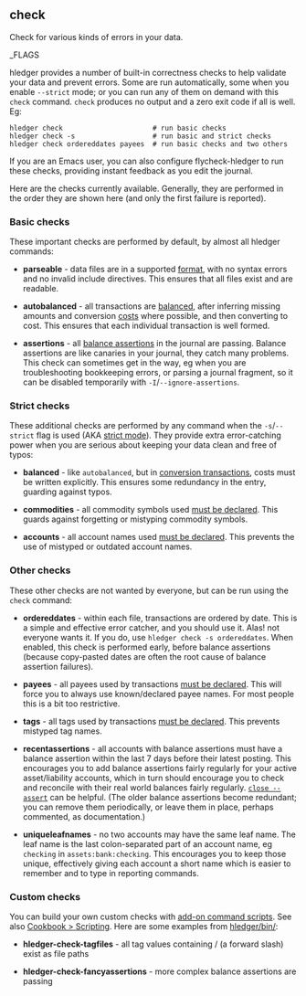 ## check

Check for various kinds of errors in your data. 

_FLAGS

hledger provides a number of built-in correctness checks to help validate your data and prevent errors.
Some are run automatically, some when you enable `--strict` mode;
or you can run any of them on demand with this `check` command.
`check` produces no output and a zero exit code if all is well.
Eg:

```cli
hledger check                      # run basic checks
hledger check -s                   # run basic and strict checks
hledger check ordereddates payees  # run basic checks and two others
```

If you are an Emacs user, you can also configure flycheck-hledger to run these checks,
providing instant feedback as you edit the journal.

Here are the checks currently available.
Generally, they are performed in the order they are shown here (and only the first failure is reported).

### Basic checks

These important checks are performed by default, by almost all hledger commands:

- **parseable** - data files are in a supported [format](#data-formats),
  with no syntax errors and no invalid include directives.
  This ensures that all files exist and are readable.

- **autobalanced** - all transactions are [balanced](#postings),
  after inferring missing amounts and conversion [costs] where possible,
  and then converting to cost.
  This ensures that each individual transaction is well formed.

- **assertions** - all [balance assertions] in the journal are passing.
  Balance assertions are like canaries in your journal, they catch many problems.
  This check can sometimes get in the way, eg when you are troubleshooting bookkeeping errors,
  or parsing a journal fragment, so it can be disabled temporarily with `-I`/`--ignore-assertions`.

### Strict checks

These additional checks are performed by any command when the `-s`/`--strict` flag is used (AKA [strict mode]). 
They provide extra error-catching power when you are serious about keeping your data clean and free of typos:

- **balanced** - like `autobalanced`, but in [conversion transactions](#recording-costs),
  costs must be written explicitly. This ensures some redundancy in the entry, guarding against typos.

- **commodities** - all commodity symbols used [must be declared](#commodity-error-checking).
  This guards against forgetting or mistyping commodity symbols.

- **accounts** - all account names used [must be declared](#account-error-checking).
  This prevents the use of mistyped or outdated account names.

### Other checks

These other checks are not wanted by everyone, but can be run using the `check` command:

- **ordereddates** - within each file, transactions are ordered by date.
  This is a simple and effective error catcher, and you should use it.
  Alas! not everyone wants it. If you do, use `hledger check -s ordereddates`.
  When enabled, this check is performed early, before balance assertions
  (because copy-pasted dates are often the root cause of balance assertion failures).

- **payees** - all payees used by transactions [must be declared](#payee-directive).
  This will force you to always use known/declared payee names. 
  For most people this is a bit too restrictive.

- **tags** - all tags used by transactions [must be declared](#tag-directive).
  This prevents mistyped tag names.

- **recentassertions** - all accounts with balance assertions must have
  a balance assertion within the last 7 days before their latest posting.
  This encourages you to add balance assertions fairly regularly for
  your active asset/liability accounts, which in turn should encourage
  you to check and reconcile with their real world balances fairly regularly.
  [`close --assert`](#close---assert) can be helpful.
  (The older balance assertions become redundant; you can remove them
  periodically, or leave them in place, perhaps commented, as documentation.)

- **uniqueleafnames** - no two accounts may have the same leaf name.
  The leaf name is the last colon-separated part of an account name, eg
  `checking` in `assets:bank:checking`.
  This encourages you to keep those unique, effectively giving each account
  a short name which is easier to remember and to type in reporting commands.

### Custom checks

You can build your own custom checks with [add-on command scripts].
See also [Cookbook > Scripting](scripting.html).
Here are some examples from [hledger/bin/](https://github.com/simonmichael/hledger/tree/master/bin):

- **hledger-check-tagfiles** - all tag values containing / (a forward slash) exist as file paths

- **hledger-check-fancyassertions** - more complex balance assertions are passing


[add-on command scripts]:    #add-on-commands
[balance assertions]: #balance-assertions
[strict mode]:        #strict-mode
[costs]: #costs
